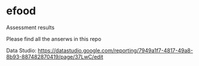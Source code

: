 # efood
Assessment results

Please find all the anserws in this repo




Data Studio: https://datastudio.google.com/reporting/7949a1f7-4817-49a8-8b93-887482870419/page/37LwC/edit

